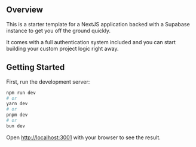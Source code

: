 ## Overview

This is a starter template for a NextJS application backed with a Supabase instance to get you off the ground quickly. 

It comes with a full authentication system included and you can start building your custom project logic right away.

## Getting Started

First, run the development server:

```bash
npm run dev
# or
yarn dev
# or
pnpm dev
# or
bun dev
```

Open [http://localhost:3001](http://localhost:3001) with your browser to see the result.
